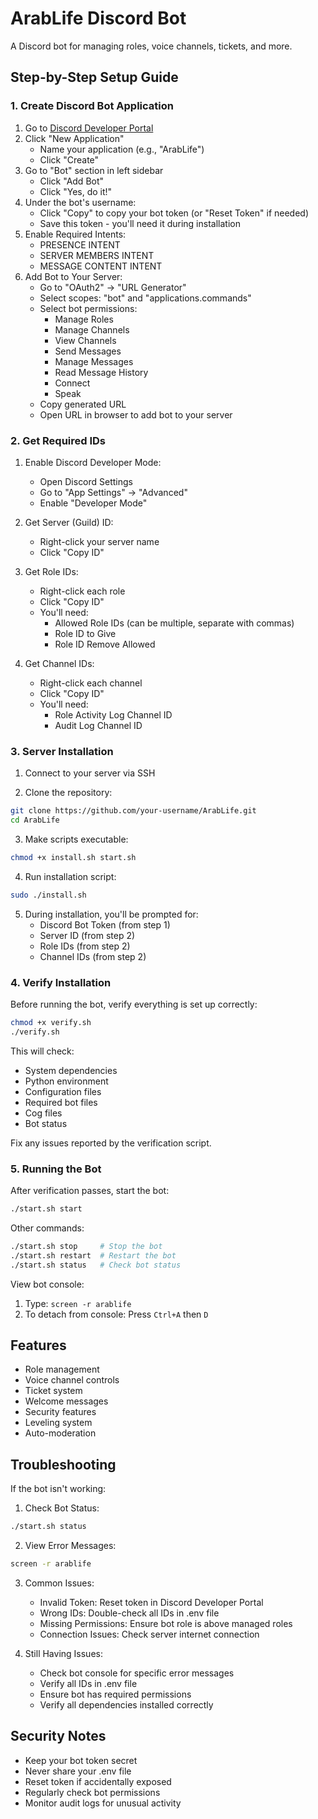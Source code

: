 # ArabLife Discord Bot

A Discord bot for managing roles, voice channels, tickets, and more.

## Step-by-Step Setup Guide

### 1. Create Discord Bot Application

1. Go to [Discord Developer Portal](https://discord.com/developers/applications)
2. Click "New Application"
   - Name your application (e.g., "ArabLife")
   - Click "Create"
3. Go to "Bot" section in left sidebar
   - Click "Add Bot"
   - Click "Yes, do it!"
4. Under the bot's username:
   - Click "Copy" to copy your bot token (or "Reset Token" if needed)
   - Save this token - you'll need it during installation
5. Enable Required Intents:
   - PRESENCE INTENT
   - SERVER MEMBERS INTENT
   - MESSAGE CONTENT INTENT
6. Add Bot to Your Server:
   - Go to "OAuth2" → "URL Generator"
   - Select scopes: "bot" and "applications.commands"
   - Select bot permissions:
     * Manage Roles
     * Manage Channels
     * View Channels
     * Send Messages
     * Manage Messages
     * Read Message History
     * Connect
     * Speak
   - Copy generated URL
   - Open URL in browser to add bot to your server

### 2. Get Required IDs

1. Enable Discord Developer Mode:
   - Open Discord Settings
   - Go to "App Settings" → "Advanced"
   - Enable "Developer Mode"

2. Get Server (Guild) ID:
   - Right-click your server name
   - Click "Copy ID"

3. Get Role IDs:
   - Right-click each role
   - Click "Copy ID"
   - You'll need:
     * Allowed Role IDs (can be multiple, separate with commas)
     * Role ID to Give
     * Role ID Remove Allowed

4. Get Channel IDs:
   - Right-click each channel
   - Click "Copy ID"
   - You'll need:
     * Role Activity Log Channel ID
     * Audit Log Channel ID

### 3. Server Installation

1. Connect to your server via SSH

2. Clone the repository:
```bash
git clone https://github.com/your-username/ArabLife.git
cd ArabLife
```

3. Make scripts executable:
```bash
chmod +x install.sh start.sh
```

4. Run installation script:
```bash
sudo ./install.sh
```

5. During installation, you'll be prompted for:
   - Discord Bot Token (from step 1)
   - Server ID (from step 2)
   - Role IDs (from step 2)
   - Channel IDs (from step 2)

### 4. Verify Installation

Before running the bot, verify everything is set up correctly:
```bash
chmod +x verify.sh
./verify.sh
```

This will check:
- System dependencies
- Python environment
- Configuration files
- Required bot files
- Cog files
- Bot status

Fix any issues reported by the verification script.

### 5. Running the Bot

After verification passes, start the bot:
```bash
./start.sh start
```

Other commands:
```bash
./start.sh stop     # Stop the bot
./start.sh restart  # Restart the bot
./start.sh status   # Check bot status
```

View bot console:
1. Type: `screen -r arablife`
2. To detach from console: Press `Ctrl+A` then `D`

## Features

- Role management
- Voice channel controls
- Ticket system
- Welcome messages
- Security features
- Leveling system
- Auto-moderation

## Troubleshooting

If the bot isn't working:

1. Check Bot Status:
```bash
./start.sh status
```

2. View Error Messages:
```bash
screen -r arablife
```

3. Common Issues:
   - Invalid Token: Reset token in Discord Developer Portal
   - Wrong IDs: Double-check all IDs in .env file
   - Missing Permissions: Ensure bot role is above managed roles
   - Connection Issues: Check server internet connection

4. Still Having Issues:
   - Check bot console for specific error messages
   - Verify all IDs in .env file
   - Ensure bot has required permissions
   - Verify all dependencies installed correctly

## Security Notes

- Keep your bot token secret
- Never share your .env file
- Reset token if accidentally exposed
- Regularly check bot permissions
- Monitor audit logs for unusual activity
